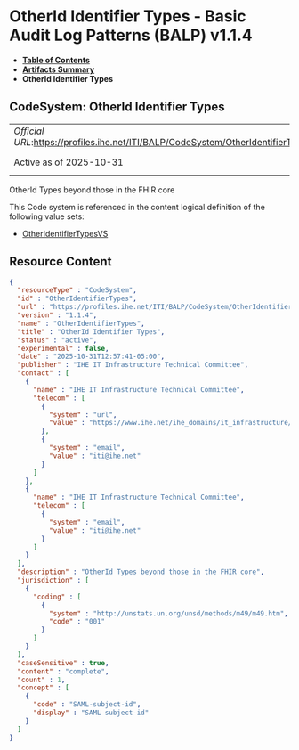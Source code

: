 # OtherId Identifier Types - Basic Audit Log Patterns (BALP) v1.1.4

* [**Table of Contents**](toc.md)
* [**Artifacts Summary**](artifacts.md)
* **OtherId Identifier Types**

## CodeSystem: OtherId Identifier Types 

| | |
| :--- | :--- |
| *Official URL*:https://profiles.ihe.net/ITI/BALP/CodeSystem/OtherIdentifierTypes | *Version*:1.1.4 |
| Active as of 2025-10-31 | *Computable Name*:OtherIdentifierTypes |

 
OtherId Types beyond those in the FHIR core 

 This Code system is referenced in the content logical definition of the following value sets: 

* [OtherIdentifierTypesVS](ValueSet-OtherIdentifierTypesVS.md)



## Resource Content

```json
{
  "resourceType" : "CodeSystem",
  "id" : "OtherIdentifierTypes",
  "url" : "https://profiles.ihe.net/ITI/BALP/CodeSystem/OtherIdentifierTypes",
  "version" : "1.1.4",
  "name" : "OtherIdentifierTypes",
  "title" : "OtherId Identifier Types",
  "status" : "active",
  "experimental" : false,
  "date" : "2025-10-31T12:57:41-05:00",
  "publisher" : "IHE IT Infrastructure Technical Committee",
  "contact" : [
    {
      "name" : "IHE IT Infrastructure Technical Committee",
      "telecom" : [
        {
          "system" : "url",
          "value" : "https://www.ihe.net/ihe_domains/it_infrastructure/"
        },
        {
          "system" : "email",
          "value" : "iti@ihe.net"
        }
      ]
    },
    {
      "name" : "IHE IT Infrastructure Technical Committee",
      "telecom" : [
        {
          "system" : "email",
          "value" : "iti@ihe.net"
        }
      ]
    }
  ],
  "description" : "OtherId Types beyond those in the FHIR core",
  "jurisdiction" : [
    {
      "coding" : [
        {
          "system" : "http://unstats.un.org/unsd/methods/m49/m49.htm",
          "code" : "001"
        }
      ]
    }
  ],
  "caseSensitive" : true,
  "content" : "complete",
  "count" : 1,
  "concept" : [
    {
      "code" : "SAML-subject-id",
      "display" : "SAML subject-id"
    }
  ]
}

```
